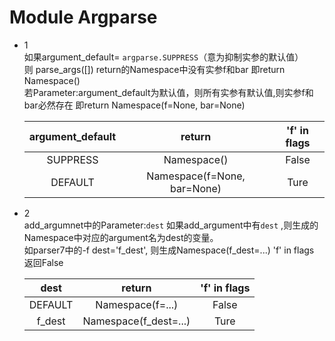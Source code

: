 # Module Argparse

* 1  
如果argument_default= `argparse.SUPPRESS`（意为抑制实参的默认值）  
则 parse_args([])  return的Namespace中没有实参f和bar 即return Namespace()  
若Parameter:argument_default为默认值，则所有实参有默认值,则实参f和bar必然存在
即return Namespace(f=None, bar=None)

  |argument_default | return |'f' in flags|
  |:-------:|:-------:|:-------:|
  |SUPPRESS| Namespace()|False|
  |DEFAULT| Namespace(f=None, bar=None)|Ture|

* 2  
add_argumnet中的Parameter:`dest`
如果add_argument中有`dest` ,则生成的Namespace中对应的argument名为dest的变量。  
如parser7中的-f dest='f_dest', 则生成Namespace(f_dest=...)
'f' in flags 返回False

  |dest| return |'f' in flags|
  |:-------:|:-------:|:-------:|
  |DEFAULT| Namespace(f=...)|False|
  |f_dest| Namespace(f_dest=...)|Ture|

